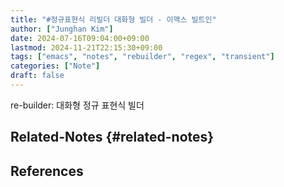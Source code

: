 ```yaml
---
title: "#정규표현식 리빌더 대화형 빌더 - 이맥스 빌트인"
author: ["Junghan Kim"]
date: 2024-07-16T09:04:00+09:00
lastmod: 2024-11-21T22:15:30+09:00
tags: ["emacs", "notes", "rebuilder", "regex", "transient"]
categories: ["Note"]
draft: false
---
```


re-builder: 대화형 정규 표현식 빌더


## Related-Notes {#related-notes}

## References

<style>.csl-entry{text-indent: -1.5em; margin-left: 1.5em;}</style><div class="csl-bib-body">
</div>
